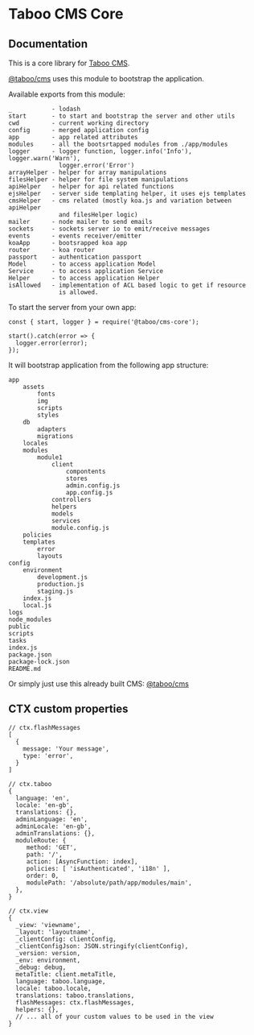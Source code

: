 # Taboo CMS Core

## Documentation
This is a core library for  [Taboo CMS](https://www.npmjs.com/package/@taboo/cms).

[@taboo/cms](https://www.npmjs.com/package/@taboo/cms) uses this module to bootstrap the application.

Available exports from this module:
```
_           - lodash
start       - to start and bootstrap the server and other utils
cwd         - current working directory
config      - merged application config
app         - app related attributes
modules     - all the bootsrtapped modules from ./app/modules
logger      - logger function, logger.info('Info'), logger.warn('Warn'),
              logger.error('Error')
arrayHelper - helper for array manipulations
filesHelper - helper for file system manipulations
apiHelper   - helper for api related functions
ejsHelper   - server side templating helper, it uses ejs templates
cmsHelper   - cms related (mostly koa.js and variation between apiHelper
              and filesHelper logic)
mailer      - node mailer to send emails
sockets     - sockets server io to emit/receive messages
events      - events receiver/emitter
koaApp      - bootsrapped koa app
router      - koa router
passport    - authentication passport
Model       - to access application Model
Service     - to access application Service
Helper      - to access application Helper
isAllowed   - implementation of ACL based logic to get if resource
              is allowed.
```

To start the server from your own app:
```
const { start, logger } = require('@taboo/cms-core');

start().catch(error => {
  logger.error(error);
});
```

It will bootstrap application from the following app structure:
```
app
    assets
        fonts
        img
        scripts
        styles
    db
        adapters
        migrations
    locales
    modules
        module1
            client
                compontents
                stores
                admin.config.js
                app.config.js
            controllers
            helpers
            models
            services
            module.config.js
    policies
    templates
        error
        layouts
config
    environment
        development.js
        production.js
        staging.js
    index.js
    local.js
logs
node_modules
public
scripts
tasks
index.js
package.json
package-lock.json
README.md
```

Or simply just use this already built CMS:
[@taboo/cms](https://www.npmjs.com/package/@taboo/cms)


## CTX custom properties
```
// ctx.flashMessages
[
  {
    message: 'Your message',
    type: 'error',
  }
]

// ctx.taboo
{ 
  language: 'en',
  locale: 'en-gb',
  translations: {},
  adminLanguage: 'en',
  adminLocale: 'en-gb',
  adminTranslations: {},
  moduleRoute: {
     method: 'GET',
     path: '/',
     action: [AsyncFunction: index],
     policies: [ 'isAuthenticated', 'i18n' ],
     order: 0,
     modulePath: '/absolute/path/app/modules/main',
  },
}

// ctx.view
{
  _view: 'viewname',
  _layout: 'layoutname',
  _clientConfig: clientConfig,
  _clientConfigJson: JSON.stringify(clientConfig),
  _version: version,
  _env: environment,
  _debug: debug,
  metaTitle: client.metaTitle,
  language: taboo.language,
  locale: taboo.locale,
  translations: taboo.translations,
  flashMessages: ctx.flashMessages,
  helpers: {},
  // ... all of your custom values to be used in the view
}
```
